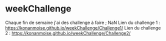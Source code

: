 # weekChallenge
Chaque fin de semaine j'ai des challenge à faire ; NaN
Lien du challenge 1 : https://konanmoise.github.io/weekChallenge/Challenge1/
Lien du challenge 2 : https://konanmoise.github.io/weekChallenge/Challenge2/
